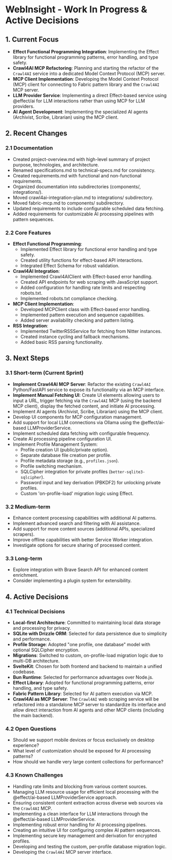 # WebInsight - Work In Progress & Active Decisions

## 1. Current Focus

* **Effect Functional Programming Integration**: Implementing the Effect library for functional programming patterns, error handling, and type safety.
* **Crawl4AI MCP Refactoring**: Planning and starting the refactor of the `Crawl4AI` service into a dedicated Model Context Protocol (MCP) server.
* **MCP Client Implementation**: Developing the Model Context Protocol (MCP) client for connecting to Fabric pattern library and the `Crawl4AI` MCP server.
* **LLM Provider Service**: Implementing a direct Effect-based service using @effect/ai for LLM interactions rather than using MCP for LLM providers.
* **AI Agent Development**: Implementing the specialized AI agents (Archivist, Scribe, Librarian) using the MCP client.

## 2. Recent Changes

### 2.1 Documentation

* Created project-overview.md with high-level summary of project purpose, technologies, and architecture.
* Renamed specifications.md to technical-specs.md for consistency.
* Created requirements.md with functional and non-functional requirements.
* Organized documentation into subdirectories (components/, integrations/).
* Moved crawl4ai-integration-plan.md to integrations/ subdirectory.
* Moved fabric-mcp.md to components/ subdirectory.
* Updated requirements to include configurable scheduled data fetching.
* Added requirements for customizable AI processing pipelines with pattern sequences.

### 2.2 Core Features

* **Effect Functional Programming**:
  * Implemented Effect library for functional error handling and type safety.
  * Created utility functions for effect-based API interactions.
  * Integrated Effect Schema for robust validation.
* **Crawl4AI Integration**:
  * Implemented Crawl4AIClient with Effect-based error handling.
  * Created API endpoints for web scraping with JavaScript support.
  * Added configuration for handling rate limits and respecting robots.txt.
  * Implemented robots.txt compliance checking.
* **MCP Client Implementation**:
  * Developed MCPClient class with Effect-based error handling.
  * Implemented pattern execution and sequence capabilities.
  * Added server availability checking and pattern listing.
* **RSS Integration**:
  * Implemented TwitterRSSService for fetching from Nitter instances.
  * Created instance cycling and fallback mechanisms.
  * Added basic RSS parsing functionality.

## 3. Next Steps

### 3.1 Short-term (Current Sprint)

* **Implement Crawl4AI MCP Server**: Refactor the existing `Crawl4AI` Python/FastAPI service to expose its functionality via an MCP interface.
* **Implement Manual Fetching UI**: Create UI elements allowing users to input a URL, trigger fetching via the `Crawl4AI` MCP (using the backend MCP client), display the fetched content, and initiate AI processing.
* Implement AI agents (Archivist, Scribe, Librarian) using the MCP client.
* Develop UI components for MCP configuration management.
* Add support for local LLM connections via Ollama using the @effect/ai-based LLMProviderService.
* Implement scheduled data fetching with configurable frequency.
* Create AI processing pipeline configuration UI.
* Implement Profile Management System:
  * Profile creation UI (public/private option).
  * Separate database file creation per profile.
  * Profile metadata storage (e.g., `profiles.json`).
  * Profile switching mechanism.
  * SQLCipher integration for private profiles (`better-sqlite3-sqlcipher`).
  * Password input and key derivation (PBKDF2) for unlocking private profiles.
  * Custom 'on-profile-load' migration logic using Effect.

### 3.2 Medium-term

* Enhance content processing capabilities with additional AI patterns.
* Implement advanced search and filtering with AI assistance.
* Add support for more content sources (additional APIs, specialized scrapers).
* Improve offline capabilities with better Service Worker integration.
* Investigate options for secure sharing of processed content.

### 3.3 Long-term

* Explore integration with Brave Search API for enhanced content enrichment.
* Consider implementing a plugin system for extensibility.

## 4. Active Decisions

### 4.1 Technical Decisions

* **Local-first Architecture**: Committed to maintaining local data storage and processing for privacy.
* **SQLite with Drizzle ORM**: Selected for data persistence due to simplicity and performance.
* **Profile Storage**: Adopted "one profile, one database" model with optional SQLCipher encryption.
* **Migrations**: Switched to custom, on-profile-load migration logic due to multi-DB architecture.
* **SvelteKit**: Chosen for both frontend and backend to maintain a unified codebase.
* **Bun Runtime**: Selected for performance advantages over Node.js.
* **Effect Library**: Adopted for functional programming patterns, error handling, and type safety.
* **Fabric Pattern Library**: Selected for AI pattern execution via MCP.
* **Crawl4AI as MCP Server**: The `Crawl4AI` web scraping service will be refactored into a standalone MCP server to standardize its interface and allow direct interaction from AI agents and other MCP clients (including the main backend).

### 4.2 Open Questions

* Should we support mobile devices or focus exclusively on desktop experience?
* What level of customization should be exposed for AI processing patterns?
* How should we handle very large content collections for performance?

### 4.3 Known Challenges

* Handling rate limits and blocking from various content sources.
* Managing LLM resource usage for efficient local processing with the @effect/ai-based LLMProviderService approach.
* Ensuring consistent content extraction across diverse web sources via the `Crawl4AI` MCP.
* Implementing a clean interface for LLM interactions through the @effect/ai-based LLMProviderService.
* Implementing robust error handling for AI processing pipelines.
* Creating an intuitive UI for configuring complex AI pattern sequences.
* Implementing secure key management and derivation for encrypted profiles.
* Developing and testing the custom, per-profile database migration logic.
* Developing the `Crawl4AI` MCP server interface.
